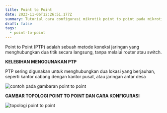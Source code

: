 ```yaml
---
title: Point to Point
date: 2023-11-06T12:26:51.177Z
summary: Tutorial cara configurasi mikrotik point to point pada mikrotik
draft: false
tags:
  - point-to-point
---
```

Point to Point (PTP) adalah sebuah metode koneksi jaringan yang menghubungkan dua titik secara langsung, tanpa melalui router atau switch. 

**KELEBIHAN MENGGUNAKAN PTP** 

 PTP sering digunakan untuk menghubungkan dua lokasi yang berjauhan, seperti kantor cabang dengan kantor pusat, atau jaringan antar desa

![contoh pada gambaran point to point](/images/uploads/top2-400.png "point to point")

**GAMBAR TOPOLOGI POINT TO POINT DAN CARA KONFIGURASI**

![topologi point to point](/images/uploads/topologi1.jpg "topologi")